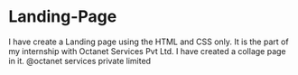 # Landing-Page
I have create a Landing page using the HTML and CSS only. It is the part of  my internship with Octanet Services Pvt Ltd. I have created a collage page in it.   @octanet services private limited
